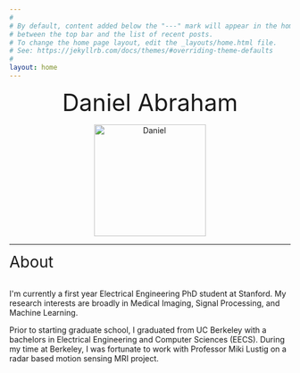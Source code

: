 ```yaml
---
#
# By default, content added below the "---" mark will appear in the home page
# between the top bar and the list of recent posts.
# To change the home page layout, edit the _layouts/home.html file.
# See: https://jekyllrb.com/docs/themes/#overriding-theme-defaults
#
layout: home
---
```


<p style="text-align:center;">
<span style="font-size:3em;">Daniel Abraham</span>
</p>

<p style="text-align:center;"><img src="../../images/daniel.PNG" alt="Daniel" style="width:200px" class="center">
</p>

****   

<p style="text-align:center;">

<span style="font-size:2em;">About</span> <br><br>

I'm currently a first year Electrical Engineering PhD student at Stanford. My research interests are broadly in Medical Imaging, Signal Processing, and Machine Learning. 

Prior to starting graduate school, I graduated from UC Berkeley with a bachelors in Electrical Engineering and Computer Sciences (EECS). During my time at Berkeley, I was fortunate to work with Professor Miki Lustig on a radar based motion sensing MRI project.

</p>

